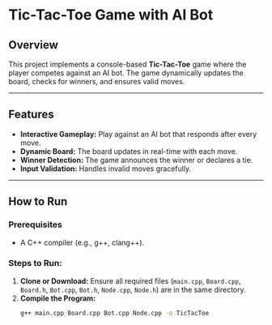 # Tic-Tac-Toe Game with AI Bot

## Overview

This project implements a console-based **Tic-Tac-Toe** game where the player competes against an AI bot. The game dynamically updates the board, checks for winners, and ensures valid moves.

---

## Features

- **Interactive Gameplay:** Play against an AI bot that responds after every move.
- **Dynamic Board:** The board updates in real-time with each move.
- **Winner Detection:** The game announces the winner or declares a tie.
- **Input Validation:** Handles invalid moves gracefully.

---

## How to Run

### Prerequisites
- A C++ compiler (e.g., g++, clang++).

### Steps to Run:
1. **Clone or Download:** Ensure all required files (`main.cpp`, `Board.cpp`, `Board.h`, `Bot.cpp`, `Bot.h`, `Node.cpp`, `Node.h`) are in the same directory.
2. **Compile the Program:**
   ```bash
   g++ main.cpp Board.cpp Bot.cpp Node.cpp -o TicTacToe


